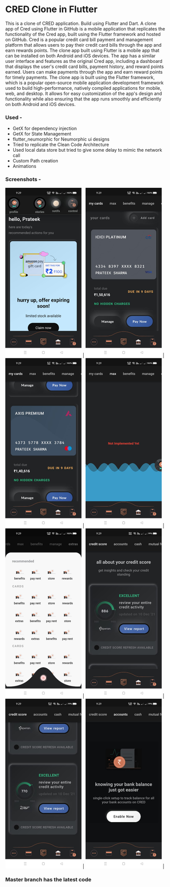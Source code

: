 # CRED Clone in Flutter

This is a clone of CRED application. Build using Flutter and Dart.
A clone app of Cred using Flutter in GitHub is a mobile application that replicates the functionality of the Cred app, built using the Flutter framework and hosted on GitHub. Cred is a popular credit card bill payment and management platform that allows users to pay their credit card bills through the app and earn rewards points. The clone app built using Flutter is a mobile app that can be installed on both Android and iOS devices. The app has a similar user interface and features as the original Cred app, including a dashboard that displays the user's credit card bills, payment history, and reward points earned. Users can make payments through the app and earn reward points for timely payments. The clone app is built using the Flutter framework, which is a popular open-source mobile application development framework used to build high-performance, natively compiled applications for mobile, web, and desktop. It allows for easy customization of the app's design and functionality while also ensuring that the app runs smoothly and efficiently on both Android and iOS devices.

### Used -
- GetX for dependency injection
- GetX for State Management
- flutter_neumorphic for Neumorphic ui designs
- Tried to replicate the Clean Code Architecture
- Used local data store but tried to give some delay to mimic the network call
- Custom Path creation
- Animations


### Screenshots -

<img src="assets/images/ss_1.jpeg" width=240 />  |  <img src="assets/images/ss_2.jpeg" width=240 />  | <img src="assets/images/ss_3.jpeg" width=240 />  | <img src="assets/images/ss_4.jpeg" width=240 />  |
<img src="assets/images/ss_5.jpeg" width=240 />  |  <img src="assets/images/ss_6.jpeg" width=240 />  |  <img src="assets/images/ss_7.jpeg" width=240 />  | <img src="assets/images/ss_8.jpeg" width=240 />  |

### Master branch has the latest code
